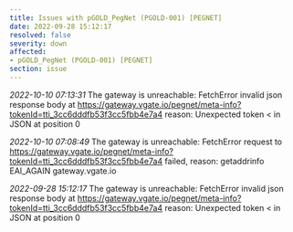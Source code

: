 ```yaml
---
title: Issues with pGOLD_PegNet (PGOLD-001) [PEGNET]
date: 2022-09-28 15:12:17
resolved: false
severity: down
affected:
- pGOLD_PegNet (PGOLD-001) [PEGNET]
section: issue
---
```


*2022-10-10 07:13:31* The gateway is unreachable: FetchError invalid json response body at https://gateway.vgate.io/pegnet/meta-info?tokenId=tti_3cc6dddfb53f3cc5fbb4e7a4 reason: Unexpected token < in JSON at position 0

*2022-10-10 07:08:49* The gateway is unreachable: FetchError request to https://gateway.vgate.io/pegnet/meta-info?tokenId=tti_3cc6dddfb53f3cc5fbb4e7a4 failed, reason: getaddrinfo EAI_AGAIN gateway.vgate.io

*2022-09-28 15:12:17* The gateway is unreachable: FetchError invalid json response body at https://gateway.vgate.io/pegnet/meta-info?tokenId=tti_3cc6dddfb53f3cc5fbb4e7a4 reason: Unexpected token < in JSON at position 0